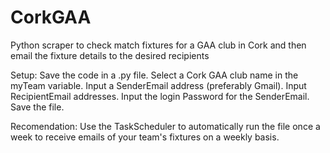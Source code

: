 # CorkGAA
Python scraper to check match fixtures for a GAA club in Cork and then email the fixture details to the desired recipients


Setup:
Save the code in a .py file.
Select a Cork GAA club name in the myTeam variable.
Input a SenderEmail address (preferably Gmail).
Input RecipientEmail addresses.
Input the login Password for the SenderEmail.
Save the file.

Recomendation: Use the TaskScheduler to automatically run the file once a week to receive emails of your team's fixtures on a weekly basis.
